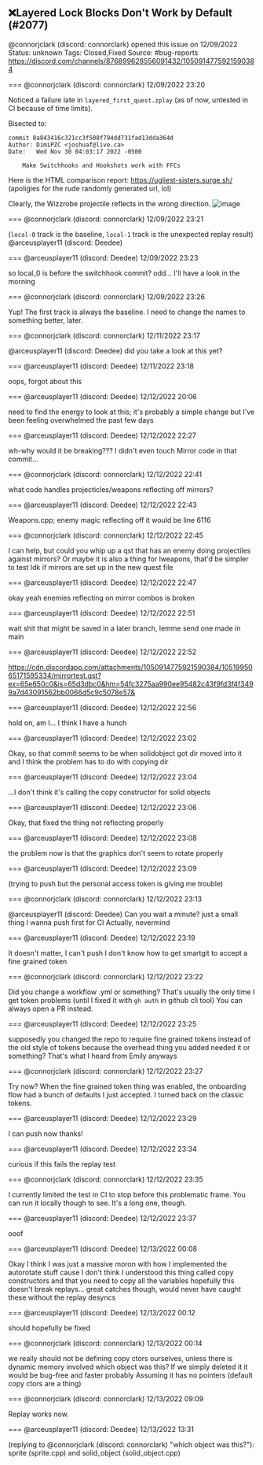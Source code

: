 ## ❌Layered Lock Blocks Don't Work by Default (#2077)
@connorjclark (discord: connorclark) opened this issue on 12/09/2022
Status: unknown
Tags: Closed,Fixed
Source: #bug-reports https://discord.com/channels/876899628556091432/1050914775921590384


=== @connorjclark (discord: connorclark) 12/09/2022 23:20

Noticed a failure late in `layered_first_quest.zplay` (as of now, untested in CI because of time limits).

Bisected to:

```
commit 8a843416c321cc3f508f794dd731fad13dda364d
Author: DimiPZC <joshuaf@live.ca>
Date:   Wed Nov 30 04:03:17 2022 -0500

    Make Switchhooks and Hookshots work with FFCs
```

Here is the HTML comparison report: https://ugliest-sisters.surge.sh/ (apoligies for the rude randomly generated url, lol)

Clearly, the Wizzrobe projectile reflects in the wrong direction.
![image](https://cdn.discordapp.com/attachments/1050914775921590384/1050914776181653555/BAAAAABJRU5ErkJggg.png?ex=65eb9d27&is=65d92827&hm=99459f050d6dceaeb835c1cfb809c336fb16dac2b27d04d541527619aa579c20&)

=== @connorjclark (discord: connorclark) 12/09/2022 23:21

(`local-0` track is the baseline, `local-1` track is the unexpected replay result)
@arceusplayer11 (discord: Deedee)

=== @arceusplayer11 (discord: Deedee) 12/09/2022 23:23

so local_0 is before the switchhook commit?
odd... I'll have a look in the morning

=== @connorjclark (discord: connorclark) 12/09/2022 23:26

Yup! The first track is always the baseline.
I need to change the names to something better, later.

=== @connorjclark (discord: connorclark) 12/11/2022 23:17

@arceusplayer11 (discord: Deedee) did you take a look at this yet?

=== @arceusplayer11 (discord: Deedee) 12/11/2022 23:18

oops, forgot about this

=== @arceusplayer11 (discord: Deedee) 12/12/2022 20:06

need to find the energy to look at this; it's probably a simple change but I've been feeling overwhelmed the past few days

=== @arceusplayer11 (discord: Deedee) 12/12/2022 22:27

wh-why would it be breaking???
I didn't even touch Mirror code in that commit...

=== @connorjclark (discord: connorclark) 12/12/2022 22:41

what code handles projecticles/weapons reflecting off mirrors?

=== @arceusplayer11 (discord: Deedee) 12/12/2022 22:43

Weapons.cpp; enemy magic reflecting off it would be line 6116

=== @connorjclark (discord: connorclark) 12/12/2022 22:45

I can help, but could you whip up a qst that has an enemy doing projectiles against mirrors? Or maybe it is also a thing for lweapons, that'd be simpler to test
Idk if mirrors are set up in the new quest file

=== @arceusplayer11 (discord: Deedee) 12/12/2022 22:47

okay yeah enemies reflecting on mirror combos is broken

=== @arceusplayer11 (discord: Deedee) 12/12/2022 22:51

wait shit that might be saved in a later branch, lemme send one made in main

=== @arceusplayer11 (discord: Deedee) 12/12/2022 22:52


https://cdn.discordapp.com/attachments/1050914775921590384/1051995065171595334/mirrortest.qst?ex=65e650c0&is=65d3dbc0&hm=54fc3275aa990ee95482c43f9fd3f4f3499a7d43091562bb0066d5c9c5078e57&

=== @arceusplayer11 (discord: Deedee) 12/12/2022 22:56

hold on, am I... I think I have a hunch

=== @arceusplayer11 (discord: Deedee) 12/12/2022 23:02

Okay, so that commit seems to be when solidobject got dir moved into it
and I think the problem has to do with copying dir

=== @arceusplayer11 (discord: Deedee) 12/12/2022 23:04

...I don't think it's calling the copy constructor for solid objects

=== @arceusplayer11 (discord: Deedee) 12/12/2022 23:06

Okay, that fixed the thing not reflecting properly

=== @arceusplayer11 (discord: Deedee) 12/12/2022 23:08

the problem now is that the graphics don't seem to rotate properly

=== @arceusplayer11 (discord: Deedee) 12/12/2022 23:09

(trying to push but the personal access token is giving me trouble)

=== @connorjclark (discord: connorclark) 12/12/2022 23:13

@arceusplayer11 (discord: Deedee)
Can you wait a minute?
just a small thing I wanna push first for CI
Actually, nevermind

=== @arceusplayer11 (discord: Deedee) 12/12/2022 23:19

It doesn't matter, I can't push
I don't know how to get smartgit to accept a fine grained token

=== @connorjclark (discord: connorclark) 12/12/2022 23:22

Did you change a workflow .yml or something?
That's usually the only time I get token problems (until I fixed it with `gh auth` in github cli tool)
You can always open a PR instead.

=== @arceusplayer11 (discord: Deedee) 12/12/2022 23:25

supposedly you changed the repo to require fine grained tokens instead of the old style of tokens
because the overhead thing you added needed it or something? That's what I heard from Emily anyways

=== @connorjclark (discord: connorclark) 12/12/2022 23:27

Try now?
When the fine grained token thing was enabled, the onboarding flow had a bunch of defaults I just accepted.
I turned back on the classic tokens.

=== @arceusplayer11 (discord: Deedee) 12/12/2022 23:29

I can push now
thanks!

=== @arceusplayer11 (discord: Deedee) 12/12/2022 23:34

curious if this fails the replay test

=== @connorjclark (discord: connorclark) 12/12/2022 23:35

I currently limited the test in CI to stop before this problematic frame.
You can run it locally though to see.
It's a long one, though.

=== @arceusplayer11 (discord: Deedee) 12/12/2022 23:37

ooof

=== @arceusplayer11 (discord: Deedee) 12/13/2022 00:08

Okay I think I was just a massive moron with how I implemented the autorotate stuff
cause I don't think I understood this thing called copy constructors
and that you need to copy all the variables
hopefully this doesn't break replays...
great catches though, would never have caught these without the replay desyncs

=== @arceusplayer11 (discord: Deedee) 12/13/2022 00:12

should hopefully be fixed

=== @connorjclark (discord: connorclark) 12/13/2022 00:14

we really should not be defining copy ctors ourselves, unless there is dynamic memory involved
which object was this?
If we simply deleted it it would be bug-free and faster probably
Assuming it has no pointers
(default copy ctors are a thing)

=== @connorjclark (discord: connorclark) 12/13/2022 09:09

Replay works now.

=== @arceusplayer11 (discord: Deedee) 12/13/2022 13:31

(replying to @connorjclark (discord: connorclark) "which object was this?"): sprite (sprite.cpp) and solid_object (solid_object.cpp)
